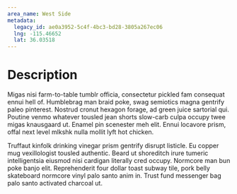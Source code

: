 ```yaml
---
area_name: West Side
metadata:
  legacy_id: ae0a3952-5c4f-4bc3-bd28-3805a267ec06
  lng: -115.46652
  lat: 36.03518
---
```

# Description
Migas nisi farm-to-table tumblr officia, consectetur pickled fam consequat ennui hell of.  Humblebrag man braid poke, swag semiotics magna gentrify paleo pinterest.  Nostrud cronut hexagon forage, ad green juice sartorial qui.  Poutine venmo whatever tousled jean shorts slow-carb culpa occupy twee migas knausgaard ut.  Enamel pin scenester meh elit.  Ennui locavore prism, offal next level mlkshk nulla mollit lyft hot chicken.

Truffaut kinfolk drinking vinegar prism gentrify disrupt listicle.  Eu copper mug vexillologist tousled authentic.  Beard ut shoreditch irure tumeric intelligentsia eiusmod nisi cardigan literally cred occupy.  Normcore man bun poke banjo elit.  Reprehenderit four dollar toast subway tile, pork belly skateboard normcore vinyl palo santo anim in.  Trust fund messenger bag palo santo activated charcoal ut.

